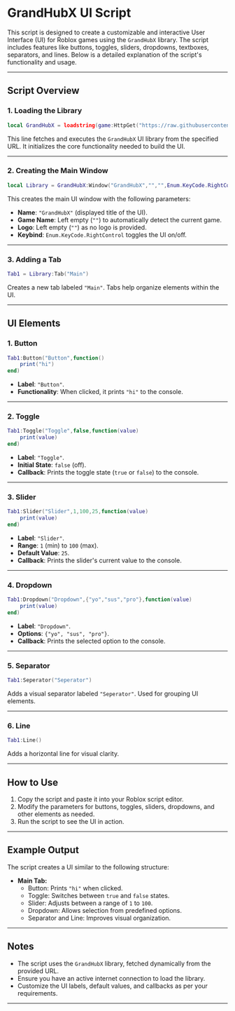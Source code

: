 # GrandHubX UI Script

This script is designed to create a customizable and interactive User Interface (UI) for Roblox games using the `GrandHubX` library. The script includes features like buttons, toggles, sliders, dropdowns, textboxes, separators, and lines. Below is a detailed explanation of the script's functionality and usage.

---

## Script Overview

### 1. **Loading the Library**
```lua
local GrandHubX = loadstring(game:HttpGet("https://raw.githubusercontent.com/KingTIM3R/Ui_Final/refs/heads/main/source.lua", true))()
```
This line fetches and executes the `GrandHubX` UI library from the specified URL. It initializes the core functionality needed to build the UI.

---

### 2. **Creating the Main Window**
```lua
local Library = GrandHubX:Window("GrandHubX","","",Enum.KeyCode.RightControl)
```
This creates the main UI window with the following parameters:
- **Name**: `"GrandHubX"` (displayed title of the UI).
- **Game Name**: Left empty (`""`) to automatically detect the current game.
- **Logo**: Left empty (`""`) as no logo is provided.
- **Keybind**: `Enum.KeyCode.RightControl` toggles the UI on/off.

---

### 3. **Adding a Tab**
```lua
Tab1 = Library:Tab("Main")
```
Creates a new tab labeled `"Main"`. Tabs help organize elements within the UI.

---

## UI Elements

### 1. **Button**
```lua
Tab1:Button("Button",function()
    print("hi")
end)
```
- **Label**: `"Button"`.
- **Functionality**: When clicked, it prints `"hi"` to the console.

---

### 2. **Toggle**
```lua
Tab1:Toggle("Toggle",false,function(value)
    print(value)
end)
```
- **Label**: `"Toggle"`.
- **Initial State**: `false` (off).
- **Callback**: Prints the toggle state (`true` or `false`) to the console.

---

### 3. **Slider**
```lua
Tab1:Slider("Slider",1,100,25,function(value)
    print(value)
end)
```
- **Label**: `"Slider"`.
- **Range**: `1` (min) to `100` (max).
- **Default Value**: `25`.
- **Callback**: Prints the slider's current value to the console.

---

### 4. **Dropdown**
```lua
Tab1:Dropdown("Dropdown",{"yo","sus","pro"},function(value)
    print(value)
end)
```
- **Label**: `"Dropdown"`.
- **Options**: `{"yo", "sus", "pro"}`.
- **Callback**: Prints the selected option to the console.

---

### 5. **Separator**
```lua
Tab1:Seperator("Seperator")
```
Adds a visual separator labeled `"Seperator"`. Used for grouping UI elements.

---

### 6. **Line**
```lua
Tab1:Line()
```
Adds a horizontal line for visual clarity.

---

## How to Use

1. Copy the script and paste it into your Roblox script editor.
2. Modify the parameters for buttons, toggles, sliders, dropdowns, and other elements as needed.
3. Run the script to see the UI in action.

---

## Example Output
The script creates a UI similar to the following structure:

- **Main Tab:**
  - Button: Prints `"hi"` when clicked.
  - Toggle: Switches between `true` and `false` states.
  - Slider: Adjusts between a range of `1` to `100`.
  - Dropdown: Allows selection from predefined options.
  - Separator and Line: Improves visual organization.

---

## Notes
- The script uses the `GrandHubX` library, fetched dynamically from the provided URL.
- Ensure you have an active internet connection to load the library.
- Customize the UI labels, default values, and callbacks as per your requirements.

---

